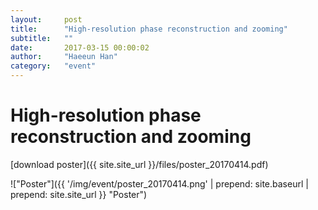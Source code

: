 ```yaml
---
layout:     post
title:      "High-resolution phase reconstruction and zooming"
subtitle:   ""
date:       2017-03-15 00:00:02
author:     "Haeeun Han"
category:   "event"
---
```


# High-resolution phase reconstruction and zooming

[download poster]({{ site.site_url }}/files/poster_20170414.pdf)

!["Poster"]({{ '/img/event/poster_20170414.png' | prepend: site.baseurl | prepend: site.site_url }} "Poster")
